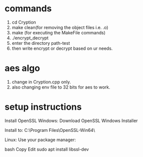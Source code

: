 # commands
1. cd Cryption
2. make clean(for removing the object files i.e. .o)
3. make (for executing the MakeFile commands)
4. ./encrypt_decrypt
5. enter the directory path-test
6. then write encrypt or decrypt based on ur needs.

# aes algo
1. change in Cryption.cpp only.
2. also changing env file to 32 bits for aes to work.

# setup instructions
 Install OpenSSL
Windows: Download OpenSSL Windows Installer

Install to: C:\Program Files\OpenSSL-Win64\

Linux: Use your package manager:

bash
Copy
Edit
sudo apt install libssl-dev